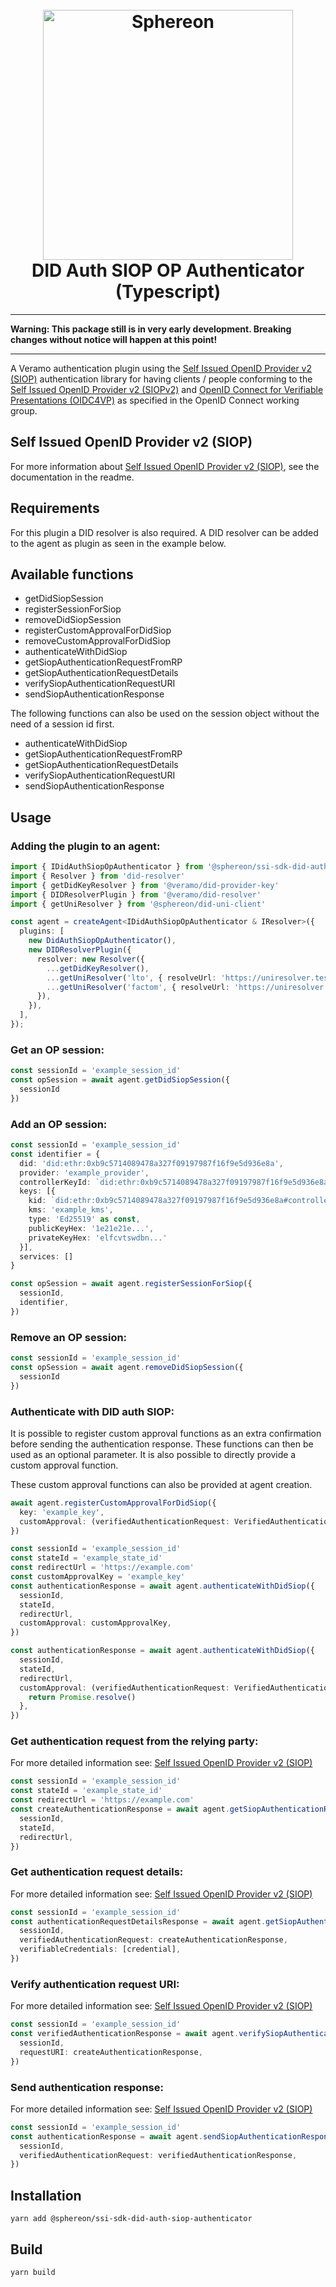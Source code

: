 <!--suppress HtmlDeprecatedAttribute -->
<h1 align="center">
  <br>
  <a href="https://www.sphereon.com"><img src="https://sphereon.com/content/themes/sphereon/assets/img/logo.svg" alt="Sphereon" width="400"></a>
  <br>DID Auth SIOP OP Authenticator (Typescript) 
  <br>
</h1>

---

**Warning: This package still is in very early development. Breaking changes without notice will happen at this point!**

---

A Veramo authentication plugin using the [Self Issued OpenID Provider v2 (SIOP)](https://github.com/Sphereon-Opensource/did-auth-siop) authentication library for having clients / people conforming to
the [Self Issued OpenID Provider v2 (SIOPv2)](https://openid.net/specs/openid-connect-self-issued-v2-1_0.html)
and  [OpenID Connect for Verifiable Presentations (OIDC4VP)](https://openid.net/specs/openid-connect-4-verifiable-presentations-1_0.html)
as specified in the OpenID Connect working group.

## Self Issued OpenID Provider v2 (SIOP)

For more information about [Self Issued OpenID Provider v2 (SIOP)](https://github.com/Sphereon-Opensource/did-auth-siop#introduction), see the documentation in the readme.

## Requirements
For this plugin a DID resolver is also required. A DID resolver can be added to the agent as plugin as seen in the example below.

## Available functions

* getDidSiopSession
* registerSessionForSiop
* removeDidSiopSession
* registerCustomApprovalForDidSiop
* removeCustomApprovalForDidSiop
* authenticateWithDidSiop
* getSiopAuthenticationRequestFromRP
* getSiopAuthenticationRequestDetails
* verifySiopAuthenticationRequestURI
* sendSiopAuthenticationResponse

The following functions can also be used on the session object without the need of a session id first.

* authenticateWithDidSiop
* getSiopAuthenticationRequestFromRP
* getSiopAuthenticationRequestDetails
* verifySiopAuthenticationRequestURI
* sendSiopAuthenticationResponse

## Usage

### Adding the plugin to an agent:

```typescript
import { IDidAuthSiopOpAuthenticator } from '@sphereon/ssi-sdk-did-auth-siop-authenticator'
import { Resolver } from 'did-resolver'
import { getDidKeyResolver } from '@veramo/did-provider-key'
import { DIDResolverPlugin } from '@veramo/did-resolver'
import { getUniResolver } from '@sphereon/did-uni-client'

const agent = createAgent<IDidAuthSiopOpAuthenticator & IResolver>({
  plugins: [
    new DidAuthSiopOpAuthenticator(),
    new DIDResolverPlugin({
      resolver: new Resolver({
        ...getDidKeyResolver(),
        ...getUniResolver('lto', { resolveUrl: 'https://uniresolver.test.sphereon.io/1.0/identifiers' }),
        ...getUniResolver('factom', { resolveUrl: 'https://uniresolver.test.sphereon.io/1.0/identifiers' }),
      }),
    }),
  ],
});
```

### Get an OP session:

```typescript
const sessionId = 'example_session_id'
const opSession = await agent.getDidSiopSession({
  sessionId
})
```

### Add an OP session:

```typescript
const sessionId = 'example_session_id'
const identifier = {
  did: 'did:ethr:0xb9c5714089478a327f09197987f16f9e5d936e8a',
  provider: 'example_provider',
  controllerKeyId: `did:ethr:0xb9c5714089478a327f09197987f16f9e5d936e8a#controller`,
  keys: [{
    kid: `did:ethr:0xb9c5714089478a327f09197987f16f9e5d936e8a#controller`,
    kms: 'example_kms',
    type: 'Ed25519' as const,
    publicKeyHex: '1e21e21e...',
    privateKeyHex: 'elfcvtswdbn...'
  }],
  services: []
}

const opSession = await agent.registerSessionForSiop({
  sessionId,
  identifier,
})
```

### Remove an OP session:

```typescript
const sessionId = 'example_session_id'
const opSession = await agent.removeDidSiopSession({
  sessionId
})
```

### Authenticate with DID auth SIOP:

It is possible to register custom approval functions as an extra confirmation before sending the authentication response.
These functions can then be used as an optional parameter. It is also possible to directly provide a custom approval function.

These custom approval functions can also be provided at agent creation.

```typescript
await agent.registerCustomApprovalForDidSiop({
  key: 'example_key',
  customApproval: (verifiedAuthenticationRequest: VerifiedAuthenticationRequestWithJWT) => Promise.resolve()
})
```

```typescript
const sessionId = 'example_session_id'
const stateId = 'example_state_id'
const redirectUrl = 'https://example.com'
const customApprovalKey = 'example_key'
const authenticationResponse = await agent.authenticateWithDidSiop({
  sessionId,
  stateId,
  redirectUrl,
  customApproval: customApprovalKey,
})
```

```typescript
const authenticationResponse = await agent.authenticateWithDidSiop({
  sessionId,
  stateId,
  redirectUrl,
  customApproval: (verifiedAuthenticationRequest: VerifiedAuthenticationRequestWithJWT) => {
    return Promise.resolve()
  },
})
```

### Get authentication request from the relying party:

For more detailed information see: [Self Issued OpenID Provider v2 (SIOP)](https://github.com/Sphereon-Opensource/did-auth-siop#rp-creates-the-authentication-request) 

```typescript
const sessionId = 'example_session_id'
const stateId = 'example_state_id'
const redirectUrl = 'https://example.com'
const createAuthenticationResponse = await agent.getSiopAuthenticationRequestFromRP({
  sessionId,
  stateId,
  redirectUrl,
})
```

### Get authentication request details:

For more detailed information see: [Self Issued OpenID Provider v2 (SIOP)](https://github.com/Sphereon-Opensource/did-auth-siop#op-presentation-exchange)


```typescript
const sessionId = 'example_session_id'
const authenticationRequestDetailsResponse = await agent.getSiopAuthenticationRequestDetails({
  sessionId,
  verifiedAuthenticationRequest: createAuthenticationResponse,
  verifiableCredentials: [credential],
})
```

### Verify authentication request URI:

For more detailed information see: [Self Issued OpenID Provider v2 (SIOP)](https://github.com/Sphereon-Opensource/did-auth-siop#op-authentication-request-verification)

```typescript
const sessionId = 'example_session_id'
const verifiedAuthenticationResponse = await agent.verifySiopAuthenticationRequestURI({
  sessionId,
  requestURI: createAuthenticationResponse,
})
```

### Send authentication response:

For more detailed information see: [Self Issued OpenID Provider v2 (SIOP)](https://github.com/Sphereon-Opensource/did-auth-siop#op-creates-the-authentication-response-using-the-verified-request)

```typescript
const sessionId = 'example_session_id'
const authenticationResponse = await agent.sendSiopAuthenticationResponse({
  sessionId,
  verifiedAuthenticationRequest: verifiedAuthenticationResponse,
})
```

## Installation

```shell
yarn add @sphereon/ssi-sdk-did-auth-siop-authenticator
```

## Build

```shell
yarn build
```
